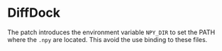 # DiffDock

The patch introduces the environment variable `NPY_DIR` to set the PATH where the `.npy` are located.
This avoid the use binding to these files.


